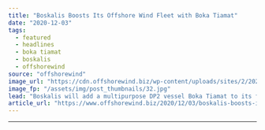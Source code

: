 ```yaml
---
title: "Boskalis Boosts Its Offshore Wind Fleet with Boka Tiamat"
date: "2020-12-03"
tags: 
  - featured
  - headlines
  - boka tiamat
  - boskalis
  - offshorewind
source: "offshorewind"
image_url: "https://cdn.offshorewind.biz/wp-content/uploads/sites/2/2020/12/03165002/Boskalis_Boka-Tiamat.jpg"
image_fp: "/assets/img/post_thumbnails/32.jpg"
lead: "Boskalis will add a multipurpose DP2 vessel Boka Tiamat to its fleet in January"
article_url: "https://www.offshorewind.biz/2020/12/03/boskalis-boosts-its-offshore-wind-fleet-with-boka-tiamat/"
---
```


---
